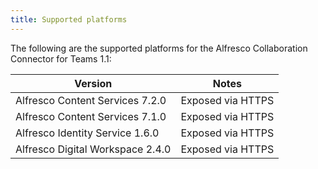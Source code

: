 ```yaml
---
title: Supported platforms
---
```


The following are the supported platforms for the Alfresco Collaboration Connector for Teams 1.1:

|Version|Notes|
|-------|-----|
|Alfresco Content Services 7.2.0|Exposed via HTTPS|
|Alfresco Content Services 7.1.0|Exposed via HTTPS|
|Alfresco Identity Service 1.6.0|Exposed via HTTPS|
|Alfresco Digital Workspace 2.4.0|Exposed via HTTPS|
